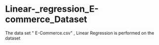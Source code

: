 # Linear-_regression_E-commerce_Dataset
The data set " E-Commerce.csv"  , Linear Regression is performed on the dataset
